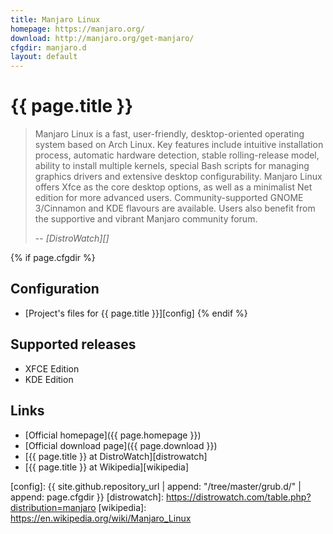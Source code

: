```yaml
---
title: Manjaro Linux
homepage: https://manjaro.org/
download: http://manjaro.org/get-manjaro/
cfgdir: manjaro.d
layout: default
---
```


# {{ page.title }}

> Manjaro Linux is a fast, user-friendly, desktop-oriented operating system
> based on Arch Linux. Key features include intuitive installation process,
> automatic hardware detection, stable rolling-release model, ability to install
> multiple kernels, special Bash scripts for managing graphics drivers and
> extensive desktop configurability. Manjaro Linux offers Xfce as the core
> desktop options, as well as a minimalist Net edition for more advanced users.
> Community-supported GNOME 3/Cinnamon and KDE flavours are available. Users
> also benefit from the supportive and vibrant Manjaro community forum.
>
> -- <cite markdown="1">[DistroWatch][]</cite>


{% if page.cfgdir %}
## Configuration

- [Project's files for {{ page.title }}][config]
{% endif %}


## Supported releases

- XFCE Edition
- KDE Edition


## Links

- [Official homepage]({{ page.homepage }})
- [Official download page]({{ page.download }})
- [{{ page.title }} at DistroWatch][distrowatch]
- [{{ page.title }} at Wikipedia][wikipedia]


[config]: {{ site.github.repository_url | append: "/tree/master/grub.d/" | append: page.cfgdir }}
[distrowatch]: https://distrowatch.com/table.php?distribution=manjaro
[wikipedia]: https://en.wikipedia.org/wiki/Manjaro_Linux
